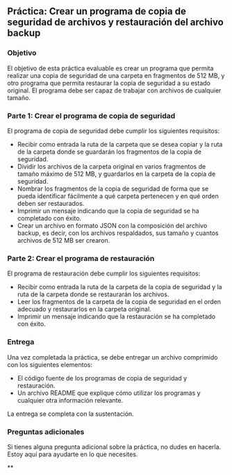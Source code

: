 ## Práctica: Crear un programa de copia de seguridad de archivos y restauración del archivo backup

### Objetivo

El objetivo de esta práctica evaluable es crear un programa que permita realizar una copia de seguridad de una carpeta en fragmentos de 512 MB, y otro programa que permita restaurar la copia de seguridad a su estado original. El programa debe ser capaz de trabajar con archivos de cualquier tamaño.

### Parte 1: Crear el programa de copia de seguridad

El programa de copia de seguridad debe cumplir los siguientes requisitos:

* Recibir como entrada la ruta de la carpeta que se desea copiar y la ruta de la carpeta donde se guardarán los fragmentos de la copia de seguridad.
* Dividir los archivos de la carpeta original en varios fragmentos de tamaño máximo de 512 MB, y guardarlos en la carpeta de la copia de seguridad.
* Nombrar los fragmentos de la copia de seguridad de forma que se pueda identificar fácilmente a qué carpeta pertenecen y en qué orden deben ser restaurados.
* Imprimir un mensaje indicando que la copia de seguridad se ha completado con éxito.
* Crear un archivo en formato JSON con la composición del archivo backup, es decir, con los archivos respaldados, sus tamaño y cuantos archivos de 512 MB ser crearon.

### Parte 2: Crear el programa de restauración

El programa de restauración debe cumplir los siguientes requisitos:

* Recibir como entrada la ruta de la carpeta de la copia de seguridad y la ruta de la carpeta donde se restaurarán los archivos.
* Leer los fragmentos de la carpeta de la copia de seguridad en el orden adecuado y restaurarlos en la carpeta original.
* Imprimir un mensaje indicando que la restauración se ha completado con éxito.

### Entrega

Una vez completada la práctica, se debe entregar un archivo comprimido con los siguientes elementos:

* El código fuente de los programas de copia de seguridad y restauración.
* Un archivo README que explique cómo utilizar los programas y cualquier otra información relevante.

La entrega se completa con la sustentación.

### Preguntas adicionales

Si tienes alguna pregunta adicional sobre la práctica, no dudes en hacerla. Estoy aquí para ayudarte en lo que necesites.

**
